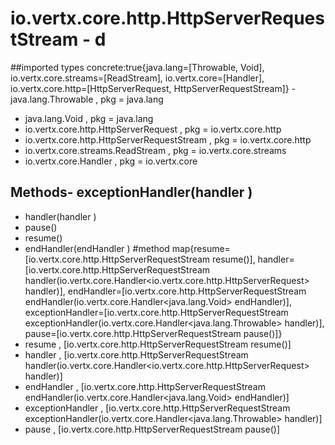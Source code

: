 # io.vertx.core.http.HttpServerRequestStream - d
##imported types concrete:true{java.lang=[Throwable, Void], io.vertx.core.streams=[ReadStream], io.vertx.core=[Handler], io.vertx.core.http=[HttpServerRequest, HttpServerRequestStream]} - java.lang.Throwable  , pkg = java.lang
- java.lang.Void  , pkg = java.lang
- io.vertx.core.http.HttpServerRequest  , pkg = io.vertx.core.http
- io.vertx.core.http.HttpServerRequestStream  , pkg = io.vertx.core.http
- io.vertx.core.streams.ReadStream  , pkg = io.vertx.core.streams
- io.vertx.core.Handler  , pkg = io.vertx.core
## Methods- exceptionHandler(handler )
- handler(handler )
- pause()
- resume()
- endHandler(endHandler )
#method map{resume=[io.vertx.core.http.HttpServerRequestStream resume()], handler=[io.vertx.core.http.HttpServerRequestStream handler(io.vertx.core.Handler<io.vertx.core.http.HttpServerRequest> handler)], endHandler=[io.vertx.core.http.HttpServerRequestStream endHandler(io.vertx.core.Handler<java.lang.Void> endHandler)], exceptionHandler=[io.vertx.core.http.HttpServerRequestStream exceptionHandler(io.vertx.core.Handler<java.lang.Throwable> handler)], pause=[io.vertx.core.http.HttpServerRequestStream pause()]} 
- resume , [io.vertx.core.http.HttpServerRequestStream resume()]
- handler , [io.vertx.core.http.HttpServerRequestStream handler(io.vertx.core.Handler<io.vertx.core.http.HttpServerRequest> handler)]
- endHandler , [io.vertx.core.http.HttpServerRequestStream endHandler(io.vertx.core.Handler<java.lang.Void> endHandler)]
- exceptionHandler , [io.vertx.core.http.HttpServerRequestStream exceptionHandler(io.vertx.core.Handler<java.lang.Throwable> handler)]
- pause , [io.vertx.core.http.HttpServerRequestStream pause()]
